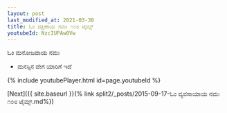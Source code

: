 ```yaml
---
layout: post
last_modified_at: 2021-03-30
title: ಓಂ ದಕ್ಷಿಣಾಯ ನಮಃ ೧೦೮ ಟೈಮ್ಸ್
youtubeId: NzcIUPAw0Vw
---
```

 
 
 ಓಂ ಮನೋಜವಾಯ ನಮಃ  
 
 -  ಮನಸ್ಸಿನ ವೇಗ ಯಾರಿಗೆ ಇದೆ 
 
  
 
  
 
 
 
 
 
 


{% include youtubePlayer.html id=page.youtubeId %}
 
[Next]({{ site.baseurl }}{% link  split2/_posts/2015-09-17-ಓಂ ವ್ಯವಸಾಯಾಯ ನಮಃ ೧೦೮ ಟೈಮ್ಸ್.md%})
 
